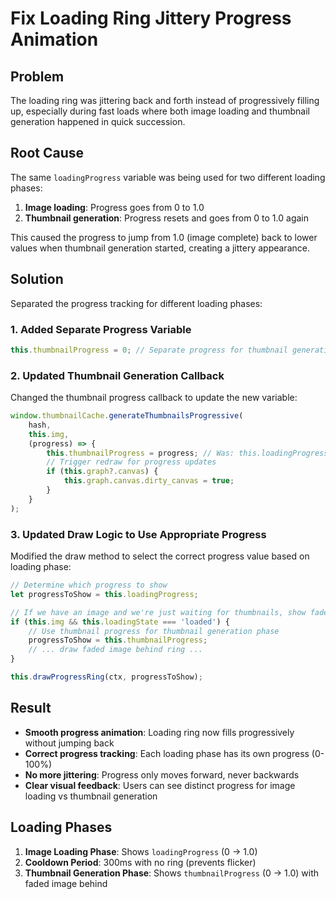 # Fix Loading Ring Jittery Progress Animation

## Problem
The loading ring was jittering back and forth instead of progressively filling up, especially during fast loads where both image loading and thumbnail generation happened in quick succession.

## Root Cause
The same `loadingProgress` variable was being used for two different loading phases:
1. **Image loading**: Progress goes from 0 to 1.0
2. **Thumbnail generation**: Progress resets and goes from 0 to 1.0 again

This caused the progress to jump from 1.0 (image complete) back to lower values when thumbnail generation started, creating a jittery appearance.

## Solution
Separated the progress tracking for different loading phases:

### 1. Added Separate Progress Variable
```javascript
this.thumbnailProgress = 0; // Separate progress for thumbnail generation
```

### 2. Updated Thumbnail Generation Callback
Changed the thumbnail progress callback to update the new variable:
```javascript
window.thumbnailCache.generateThumbnailsProgressive(
    hash, 
    this.img, 
    (progress) => {
        this.thumbnailProgress = progress; // Was: this.loadingProgress = progress
        // Trigger redraw for progress updates
        if (this.graph?.canvas) {
            this.graph.canvas.dirty_canvas = true;
        }
    }
);
```

### 3. Updated Draw Logic to Use Appropriate Progress
Modified the draw method to select the correct progress value based on loading phase:
```javascript
// Determine which progress to show
let progressToShow = this.loadingProgress;

// If we have an image and we're just waiting for thumbnails, show faded image behind ring
if (this.img && this.loadingState === 'loaded') {
    // Use thumbnail progress for thumbnail generation phase
    progressToShow = this.thumbnailProgress;
    // ... draw faded image behind ring ...
}

this.drawProgressRing(ctx, progressToShow);
```

## Result
- **Smooth progress animation**: Loading ring now fills progressively without jumping back
- **Correct progress tracking**: Each loading phase has its own progress (0-100%)
- **No more jittering**: Progress only moves forward, never backwards
- **Clear visual feedback**: Users can see distinct progress for image loading vs thumbnail generation

## Loading Phases
1. **Image Loading Phase**: Shows `loadingProgress` (0 → 1.0)
2. **Cooldown Period**: 300ms with no ring (prevents flicker)
3. **Thumbnail Generation Phase**: Shows `thumbnailProgress` (0 → 1.0) with faded image behind